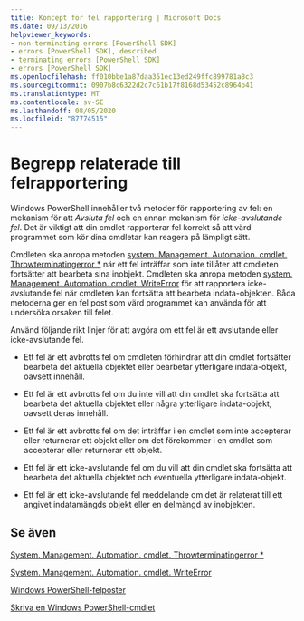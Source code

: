 ```yaml
---
title: Koncept för fel rapportering | Microsoft Docs
ms.date: 09/13/2016
helpviewer_keywords:
- non-terminating errors [PowerShell SDK]
- errors [PowerShell SDK], described
- terminating errors [PowerShell SDK]
- errors [PowerShell SDK]
ms.openlocfilehash: ff010bbe1a87daa351ec13ed249ffc899781a8c3
ms.sourcegitcommit: 0907b8c6322d2c7c61b17f8168d53452c8964b41
ms.translationtype: MT
ms.contentlocale: sv-SE
ms.lasthandoff: 08/05/2020
ms.locfileid: "87774515"
---
```

# <a name="error-reporting-concepts"></a>Begrepp relaterade till felrapportering

Windows PowerShell innehåller två metoder för rapportering av fel: en mekanism för att *Avsluta fel* och en annan mekanism för *icke-avslutande fel*. Det är viktigt att din cmdlet rapporterar fel korrekt så att värd programmet som kör dina cmdletar kan reagera på lämpligt sätt.

Cmdleten ska anropa metoden [system. Management. Automation. cmdlet. Throwterminatingerror *](/dotnet/api/System.Management.Automation.Cmdlet.ThrowTerminatingError) när ett fel inträffar som inte tillåter att cmdleten fortsätter att bearbeta sina inobjekt. Cmdleten ska anropa metoden [system. Management. Automation. cmdlet. WriteError](/dotnet/api/System.Management.Automation.Cmdlet.WriteError) för att rapportera icke-avslutande fel när cmdleten kan fortsätta att bearbeta indata-objekten. Båda metoderna ger en fel post som värd programmet kan använda för att undersöka orsaken till felet.

Använd följande rikt linjer för att avgöra om ett fel är ett avslutande eller icke-avslutande fel.

- Ett fel är ett avbrotts fel om cmdleten förhindrar att din cmdlet fortsätter bearbeta det aktuella objektet eller bearbetar ytterligare indata-objekt, oavsett innehåll.

- Ett fel är ett avbrotts fel om du inte vill att din cmdlet ska fortsätta att bearbeta det aktuella objektet eller några ytterligare indata-objekt, oavsett deras innehåll.

- Ett fel är ett avbrotts fel om det inträffar i en cmdlet som inte accepterar eller returnerar ett objekt eller om det förekommer i en cmdlet som accepterar eller returnerar ett objekt.

- Ett fel är ett icke-avslutande fel om du vill att din cmdlet ska fortsätta att bearbeta det aktuella objektet och eventuella ytterligare indata-objekt.

- Ett fel är ett icke-avslutande fel meddelande om det är relaterat till ett angivet indatamängds objekt eller en delmängd av inobjekten.

## <a name="see-also"></a>Se även

[System. Management. Automation. cmdlet. Throwterminatingerror *](/dotnet/api/System.Management.Automation.Cmdlet.ThrowTerminatingError)

[System. Management. Automation. cmdlet. WriteError](/dotnet/api/System.Management.Automation.Cmdlet.WriteError)

[Windows PowerShell-felposter](./windows-powershell-error-records.md)

[Skriva en Windows PowerShell-cmdlet](./writing-a-windows-powershell-cmdlet.md)
